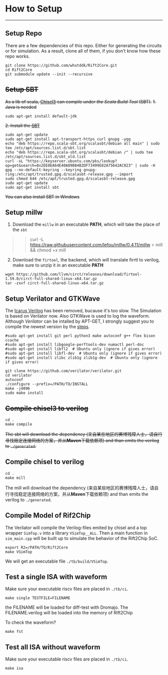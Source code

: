 
# How to Setup

-----------------

## Setup Repo
There are a few dependencies of this repo. Either for generating the circuits or for simulation. As a result, clone all of them, if you don't know how these repo works.

```
git clone https://github.com/whutddk/Rift2Core.git
cd Rift2Core
git submodule update --init --recursive
```


## ~~Setup SBT~~
~~As a lib of scala, [Chisel3](https://github.com/chipsalliance/chisel3) can compile under *the Scala Build Tool* (SBT).~~
~~1. Java is needed~~
``` 
sudo apt-get install default-jdk
```
~~2. Install the [SBT](https://www.scala-sbt.org/release/docs/Installing-sbt-on-Linux.html)~~
``` 
sudo apt-get update
sudo apt-get install apt-transport-https curl gnupg -yqq
echo "deb https://repo.scala-sbt.org/scalasbt/debian all main" | sudo tee /etc/apt/sources.list.d/sbt.list
echo "deb https://repo.scala-sbt.org/scalasbt/debian /" | sudo tee /etc/apt/sources.list.d/sbt_old.list
curl -sL "https://keyserver.ubuntu.com/pks/lookup?op=get&search=0x2EE0EA64E40A89B84B2DF73499E82A75642AC823" | sudo -H gpg --no-default-keyring --keyring gnupg-ring:/etc/apt/trusted.gpg.d/scalasbt-release.gpg --import
sudo chmod 644 /etc/apt/trusted.gpg.d/scalasbt-release.gpg
sudo apt-get update
sudo apt-get install sbt
```
~~You can also install SBT in Windows~~


## Setup millw

1. Download the `millw` in an executable **PATH**, which will take the place of the `sbt`


>> curl -L https://raw.githubusercontent.com/lefou/millw/0.4.11/millw > mill && chmod +x mill


2. Download the `firtool`, the backend, which will translate firrtl to verilog, make sure to unzip it in an executable **PATH**

```
wget https://github.com/llvm/circt/releases/download/firtool-1.59.0/circt-full-shared-linux-x64.tar.gz
tar -zxvf circt-full-shared-linux-x64.tar.gz
```



## Setup Verilator and GTKWave
The [Icarus Verilog](http://iverilog.icarus.com/) has been removed, bucause it's too slow. The Simulation is based on Verilator now. Also GTKWave is used to log the waveform. Although *Verilator* can be intalled by APT-GET, I strongly suggest you to compile the newest version by the [steps](https://verilator.org/guide/latest/install.html).

```
#sudo apt-get install git perl python3 make autoconf g++ flex bison ccache
#sudo apt-get install libgoogle-perftools-dev numactl perl-doc
#sudo apt-get install libfl2  # Ubuntu only (ignore if gives error)
#sudo apt-get install libfl-dev  # Ubuntu only (ignore if gives error)
#sudo apt-get install zlibc zlib1g zlib1g-dev  # Ubuntu only (ignore if gives error)

git clone https://github.com/verilator/verilator.git
cd verilator
autoconf
./configure --prefix=/PATH/TO/INSTALL
make -j4096
sudo make install
```

## ~~Compile chisel3 to verilog~~


```
cd .
make compile
```

~~The sbt will download the dependency (来自某些地区的赛博残障人士，请自行寻找稳定连接网络的方案，并从**Maven**下载依赖项) and than emits the verilog to `./generated`.~~


## Compile chisel to verilog


```
cd .
make mill
```

The mill will download the dependency (来自某些地区的赛博残障人士，请自行寻找稳定连接网络的方案，并从**Maven**下载依赖项) and than emits the verilog to `./generated`.


## Compile Model of Rif2Chip

The Verilator will compile the Verilog-files emited by chisel and a top wrapper `SimTop.v` into a library `VSimTop__ALL`. Then a main function in `sim_main.cpp` will be built up to simulate the behavior of the Rift2Chip SoC. 

```
export R2=/PATH/TO/Rift2Core
make VSimTop 
```

We will get an executable file `./tb/build/VSimTop`.

## Test a single ISA with waveform

Make sure your executable riscv files are placed in `./tb/ci`.

```
make single TESTFILE=FILENAME
```

the FILENAME will be loaded for diff-test with Dromajo. The FILENAME.verilog will be loaded into the memory of Rift2Chip

To check the waveform?
```
make fst
```


## Test all ISA without waveform

Make sure your executable riscv files are placed in `./tb/ci`.

```
make isa
```
